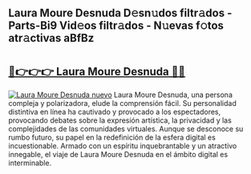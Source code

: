 ## Laura Moure Desnuda D𝚎sn𝚞dos filtr𝚊dos - Parts-Bi9 Vid𝚎os filtr𝚊dos - N𝚞evas f𝚘tos atr𝚊ctivas aBfBz

# <h2><a href="http://mb5rdr.tromn.icu/?c=Laura+Moure+Desnuda">🔗👉👉👉 Laura Moure Desnuda 🔗🔗</a></h2>

[![Laura Moure Desnuda nuevo](https://i.imgur.com/pEAQMta.gif)](http://mb5rdr.tromn.icu/?c=Laura+Moure+Desnuda)
Laura Moure Desnuda, una persona compleja y polarizadora, elude la comprensión fácil. Su personalidad distintiva en línea ha cautivado y provocado a los espectadores, provocando debates sobre la expresión artística, la privacidad y las complejidades de las comunidades virtuales. Aunque se desconoce su rumbo futuro, su papel en la redefinición de la esfera digital es incuestionable. Armado con un espíritu inquebrantable y un atractivo innegable, el viaje de Laura Moure Desnuda en el ámbito digital es interminable.

